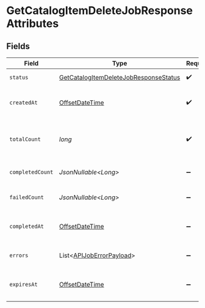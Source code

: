 # GetCatalogItemDeleteJobResponseAttributes


## Fields

| Field                                                                                                            | Type                                                                                                             | Required                                                                                                         | Description                                                                                                      | Example                                                                                                          |
| ---------------------------------------------------------------------------------------------------------------- | ---------------------------------------------------------------------------------------------------------------- | ---------------------------------------------------------------------------------------------------------------- | ---------------------------------------------------------------------------------------------------------------- | ---------------------------------------------------------------------------------------------------------------- |
| `status`                                                                                                         | [GetCatalogItemDeleteJobResponseStatus](../../models/components/GetCatalogItemDeleteJobResponseStatus.md)        | :heavy_check_mark:                                                                                               | Status of the asynchronous job.                                                                                  | processing                                                                                                       |
| `createdAt`                                                                                                      | [OffsetDateTime](https://docs.oracle.com/javase/8/docs/api/java/time/OffsetDateTime.html)                        | :heavy_check_mark:                                                                                               | The date and time the job was created in ISO 8601 format (YYYY-MM-DDTHH:MM:SS.mmmmmm).                           | 2022-11-08T00:00:00+00:00                                                                                        |
| `totalCount`                                                                                                     | *long*                                                                                                           | :heavy_check_mark:                                                                                               | The total number of operations to be processed by the job. See `completed_count` for the job's current progress. | 10                                                                                                               |
| `completedCount`                                                                                                 | *JsonNullable\<Long>*                                                                                            | :heavy_minus_sign:                                                                                               | The total number of operations that have been completed by the job.                                              | 9                                                                                                                |
| `failedCount`                                                                                                    | *JsonNullable\<Long>*                                                                                            | :heavy_minus_sign:                                                                                               | The total number of operations that have failed as part of the job.                                              | 1                                                                                                                |
| `completedAt`                                                                                                    | [OffsetDateTime](https://docs.oracle.com/javase/8/docs/api/java/time/OffsetDateTime.html)                        | :heavy_minus_sign:                                                                                               | Date and time the job was completed in ISO 8601 format (YYYY-MM-DDTHH:MM:SS.mmmmmm).                             | 2022-11-08T00:00:00+00:00                                                                                        |
| `errors`                                                                                                         | List\<[APIJobErrorPayload](../../models/components/APIJobErrorPayload.md)>                                       | :heavy_minus_sign:                                                                                               | Array of errors encountered during the processing of the job.                                                    |                                                                                                                  |
| `expiresAt`                                                                                                      | [OffsetDateTime](https://docs.oracle.com/javase/8/docs/api/java/time/OffsetDateTime.html)                        | :heavy_minus_sign:                                                                                               | Date and time the job expires in ISO 8601 format (YYYY-MM-DDTHH:MM:SS.mmmmmm).                                   | 2022-11-08T00:00:00+00:00                                                                                        |